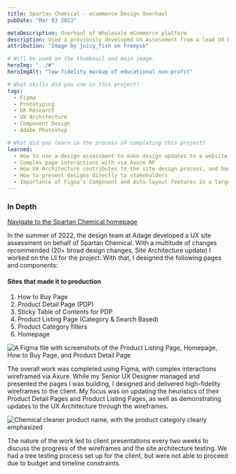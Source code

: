 ```yaml
---
title: Spartan Chemical - eCommerce Design Overhaul
pubDate: "Mar 03 2023"

metaDescription: Overhaul of Wholesale eCommerce platform
description: Used a previously developed UX Assessment from a lead UX Designer to create new wireframes and update the site experience for users of a $100m+ wholesale eCommerce site.
attribution: "Image by juicy_fish on Freepik"

# Will be used on the thumbnail and main image.
heroImg: "../#"
heroImgAlt: "low-fidelity mockup of educational non-profit"

# What skills did you use in this project?
tags:
  - Figma
  - Prototyping
  - UX Research
  - UX Architecture
  - Component Design
  - Adobe Photoshop

# What did you learn in the process of completing this project?
learned:
  - How to use a design assessment to make design updates to a website
  - Complex page interactions with via Axure RP
  - How UX Architecture contributes to the site design process, and how UI facilitates user navigation
  - How to present designs directly to stakeholders
  - Importance of Figma's Component and Auto-layout features in a large-scale UI project
---
```


### In Depth

[Navigate to the Spartan Chemical homepage](https://www.spartanchemical.com/)

In the summer of 2022, the design team at Adage developed a UX site assessment on behalf of Spartan Chemical. With a multitude of changes recommended (20+ broad design changes, Site Architecture update) I worked on the UI for the project. With that, I designed the following pages and components: 

#### Sites that made it to production

1. How to Buy Page
2. Product Detail Page (PDP)
3. Sticky Table of Contents for PDP
4. Product Listing Page (Category & Search Based)
5. Product Category filters
6. Homepage

![A Figma file with screenshots of the Product Listing Page, Homepage, How to Buy Page, and Product Detail Page](../#)

The overall work was completed using Figma, with complex interactions wireframed via Axure. While my Senior UX Designer managed and presented the pages I was building, I designed and delivered high-fidelity wireframes to the client. My focus was on updating the heuristics of their Product Detail Pages and Product Listing Pages, as well as demonstrating updates to the UX Architecture through the wireframes. 


![Chemical cleaner product name, with the product category clearly emphasized](../#)

The nature of the work led to client presentations every two weeks to discuss the progress of the wireframes and the site architecture testing. We had a tree testing process set up for the client, but were not able to proceed due to budget and timeline constraints.
